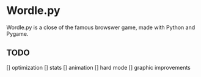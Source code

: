 Wordle.py
==============================

Wordle.py is a close of the famous browswer game, made with Python and Pygame.

TODO
-------------

[] optimization
[] stats
[] animation
[] hard mode
[] graphic improvements 
